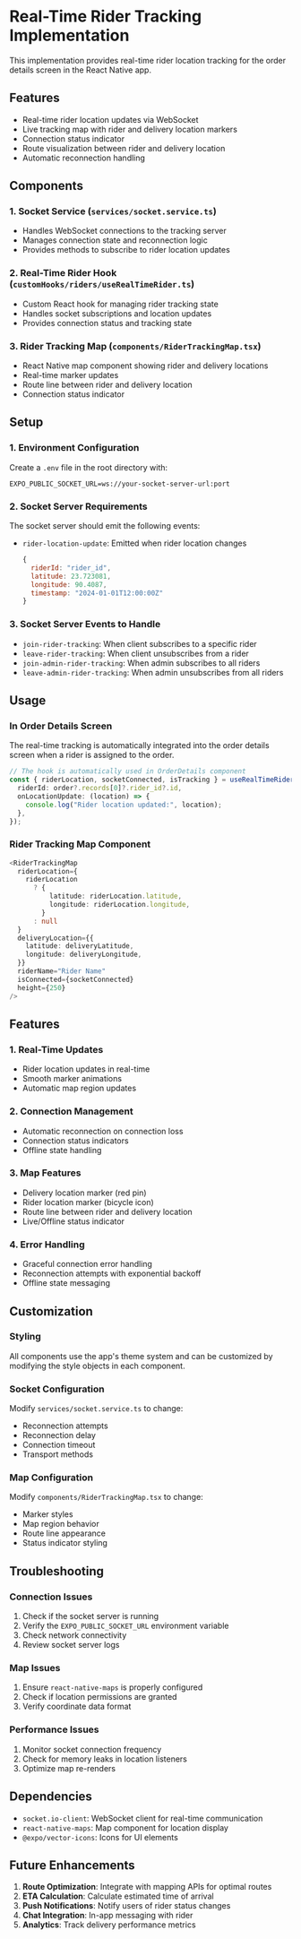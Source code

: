 # Real-Time Rider Tracking Implementation

This implementation provides real-time rider location tracking for the order details screen in the React Native app.

## Features

- Real-time rider location updates via WebSocket
- Live tracking map with rider and delivery location markers
- Connection status indicator
- Route visualization between rider and delivery location
- Automatic reconnection handling

## Components

### 1. Socket Service (`services/socket.service.ts`)

- Handles WebSocket connections to the tracking server
- Manages connection state and reconnection logic
- Provides methods to subscribe to rider location updates

### 2. Real-Time Rider Hook (`customHooks/riders/useRealTimeRider.ts`)

- Custom React hook for managing rider tracking state
- Handles socket subscriptions and location updates
- Provides connection status and tracking state

### 3. Rider Tracking Map (`components/RiderTrackingMap.tsx`)

- React Native map component showing rider and delivery locations
- Real-time marker updates
- Route line between rider and delivery location
- Connection status indicator

## Setup

### 1. Environment Configuration

Create a `.env` file in the root directory with:

```env
EXPO_PUBLIC_SOCKET_URL=ws://your-socket-server-url:port
```

### 2. Socket Server Requirements

The socket server should emit the following events:

- `rider-location-update`: Emitted when rider location changes
  ```javascript
  {
    riderId: "rider_id",
    latitude: 23.723081,
    longitude: 90.4087,
    timestamp: "2024-01-01T12:00:00Z"
  }
  ```

### 3. Socket Server Events to Handle

- `join-rider-tracking`: When client subscribes to a specific rider
- `leave-rider-tracking`: When client unsubscribes from a rider
- `join-admin-rider-tracking`: When admin subscribes to all riders
- `leave-admin-rider-tracking`: When admin unsubscribes from all riders

## Usage

### In Order Details Screen

The real-time tracking is automatically integrated into the order details screen when a rider is assigned to the order.

```typescript
// The hook is automatically used in OrderDetails component
const { riderLocation, socketConnected, isTracking } = useRealTimeRider({
  riderId: order?.records[0]?.rider_id?.id,
  onLocationUpdate: (location) => {
    console.log("Rider location updated:", location);
  },
});
```

### Rider Tracking Map Component

```typescript
<RiderTrackingMap
  riderLocation={
    riderLocation
      ? {
          latitude: riderLocation.latitude,
          longitude: riderLocation.longitude,
        }
      : null
  }
  deliveryLocation={{
    latitude: deliveryLatitude,
    longitude: deliveryLongitude,
  }}
  riderName="Rider Name"
  isConnected={socketConnected}
  height={250}
/>
```

## Features

### 1. Real-Time Updates

- Rider location updates in real-time
- Smooth marker animations
- Automatic map region updates

### 2. Connection Management

- Automatic reconnection on connection loss
- Connection status indicators
- Offline state handling

### 3. Map Features

- Delivery location marker (red pin)
- Rider location marker (bicycle icon)
- Route line between rider and delivery location
- Live/Offline status indicator

### 4. Error Handling

- Graceful connection error handling
- Reconnection attempts with exponential backoff
- Offline state messaging

## Customization

### Styling

All components use the app's theme system and can be customized by modifying the style objects in each component.

### Socket Configuration

Modify `services/socket.service.ts` to change:

- Reconnection attempts
- Reconnection delay
- Connection timeout
- Transport methods

### Map Configuration

Modify `components/RiderTrackingMap.tsx` to change:

- Marker styles
- Map region behavior
- Route line appearance
- Status indicator styling

## Troubleshooting

### Connection Issues

1. Check if the socket server is running
2. Verify the `EXPO_PUBLIC_SOCKET_URL` environment variable
3. Check network connectivity
4. Review socket server logs

### Map Issues

1. Ensure `react-native-maps` is properly configured
2. Check if location permissions are granted
3. Verify coordinate data format

### Performance Issues

1. Monitor socket connection frequency
2. Check for memory leaks in location listeners
3. Optimize map re-renders

## Dependencies

- `socket.io-client`: WebSocket client for real-time communication
- `react-native-maps`: Map component for location display
- `@expo/vector-icons`: Icons for UI elements

## Future Enhancements

1. **Route Optimization**: Integrate with mapping APIs for optimal routes
2. **ETA Calculation**: Calculate estimated time of arrival
3. **Push Notifications**: Notify users of rider status changes
4. **Chat Integration**: In-app messaging with rider
5. **Analytics**: Track delivery performance metrics
